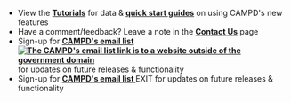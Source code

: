 * View the **[Tutorials](https://campd-dev.app.cloud.gov/help-support/tutorials "Link")** for data & **[quick start guides](https://api.epa.gov/easey/dev/content-mgmt/campd/documents/CustomDataDownload-QuickStartGuide.pdf "Link")** on using CAMPD's new features 
* Have a comment/feedback? Leave a note in the **[Contact Us](https://campd-dev.app.cloud.gov/help-support/contact-us "Link")** page
* Sign-up for **[CAMPD's email list ![The CAMPD's email list link is to a website outside of the government domain](https://api.epa.gov/easey/dev/content-mgmt/campd/images/external-link.PNG "The CAMPD's email list link is to a website outside of the government domain")](https://lp.constantcontactpages.com/su/SmTSbfJ "Link")** for updates on future releases & functionality
* Sign-up for **[CAMPD's email list ](https://lp.constantcontactpages.com/su/SmTSbfJ "Link")** <span data-testid="tag" class="usa-tag radius-md padding-y-05 margin-left-1 font-sans-3xs text-semibold text-ls-2" aria-label = "The CAMPD's email list link is to a website outside of the government domain">EXIT</span> for updates on future releases & functionality
